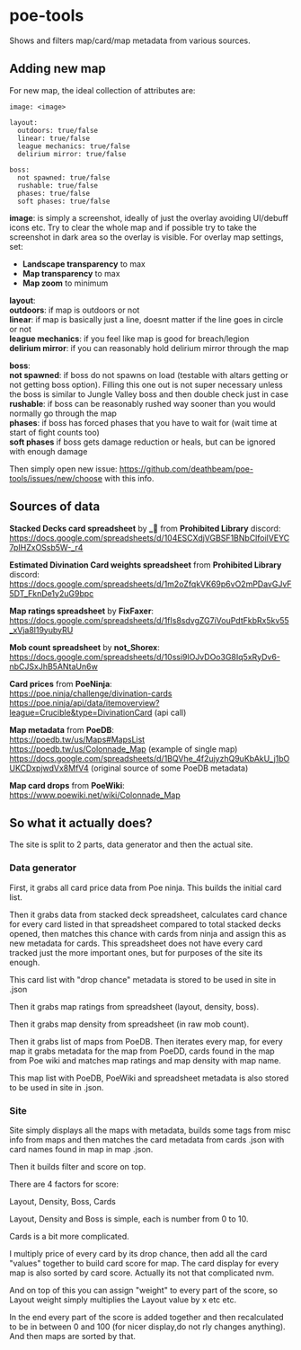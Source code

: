 # poe-tools

Shows and filters map/card/map metadata from various sources.

## Adding new map

For new map, the ideal collection of attributes are:  

```
image: <image>

layout:
  outdoors: true/false
  linear: true/false
  league mechanics: true/false
  delirium mirror: true/false

boss:
  not spawned: true/false
  rushable: true/false
  phases: true/false
  soft phases: true/false
```

**image**: is simply a screenshot, ideally of just the overlay avoiding
UI/debuff icons etc. Try to clear the whole map and if possible try to take the
screenshot in dark area so the overlay is visible. For overlay map settings,
set:  
* **Landscape transparency** to max  
* **Map transparency** to max  
* **Map zoom** to minimum  
  
**layout**:  
**outdoors**: if map is outdoors or not  
**linear**: if map is basically just a line, doesnt matter if the line goes in
circle or not  
**league mechanics**: if you feel like map is good for breach/legion  
**delirium mirror**: if you can reasonably hold delirium mirror through the map  
  
**boss**:  
**not spawned**: if boss do not spawns on load (testable with altars getting or
not getting boss option). Filling this one out is not super necessary unless the
boss is similar to Jungle Valley boss and then double check just in case  
**rushable**: if boss can be reasonably rushed way sooner than you would
normally go through the map  
**phases**: if boss has forced phases that you have to wait for (wait time at
start of fight counts too)  
**soft phases** if boss gets damage reduction or heals, but can be ignored with
enough damage  

Then simply open new issue: https://github.com/deathbeam/poe-tools/issues/new/choose with this info.

## Sources of data

**Stacked Decks card spreadsheet** by **_🐌** from **Prohibited Library** discord:  
https://docs.google.com/spreadsheets/d/104ESCXdjVGBSF1BNbClfoilVEYC7pIHZxOSsb5W-_r4

**Estimated Divination Card weights spreadsheet** from **Prohibited Library** discord:
https://docs.google.com/spreadsheets/d/1m2oZfqkVK69p6vO2mPDavGJvF5DT_FknDe1y2uG9bpc

**Map ratings spreadsheet** by **FixFaxer**:
https://docs.google.com/spreadsheets/d/1fIs8sdvgZG7iVouPdtFkbRx5kv55_xVja8l19yubyRU

**Mob count spreadsheet** by **not_Shorex**:
https://docs.google.com/spreadsheets/d/10ssi9lOJvDOo3G8Iq5xRyDv6-nbCJSxJhB5ANtaUn6w

**Card prices** from **PoeNinja**:  
https://poe.ninja/challenge/divination-cards  
https://poe.ninja/api/data/itemoverview?league=Crucible&type=DivinationCard (api call)

**Map metadata** from **PoeDB**:  
https://poedb.tw/us/Maps#MapsList  
https://poedb.tw/us/Colonnade_Map (example of single map)
https://docs.google.com/spreadsheets/d/1BQVhe_4f2ujyzhQ9uKbAkU_j1bOUKCDxpjwdVx8MfV4 (original source of some PoeDB metadata)

**Map card drops** from **PoeWiki**:  
https://www.poewiki.net/wiki/Colonnade_Map  

## So what it actually does?

The site is split to 2 parts, data generator and then the actual site.

### Data generator

First, it grabs all card price data from Poe ninja. This builds the initial card list.

Then it grabs data from stacked deck spreadsheet, calculates card chance for every card listed in that spreadsheet compared to total stacked decks opened, then matches this chance with cards from ninja and assign this as new metadata for cards. This spreadsheet does not have every card tracked just the more important ones, but for purposes of the site its enough.

This card list with "drop chance" metadata is stored to be used in site in .json

Then it grabs map ratings from spreadsheet (layout, density, boss).

Then it grabs map density from spreadsheet (in raw mob count).

Then it grabs list of maps from PoeDB. Then iterates every map, for every map it grabs metadata for the map from PoeDD, cards found in the map from Poe wiki and matches map ratings and map density with map name.

This map list with PoeDB, PoeWiki and spreadsheet metadata is also stored to be used in site in .json.

### Site

Site simply displays all the maps with metadata, builds some tags from misc info from maps and then matches the card metadata from cards .json with card names found in map in map .json.

Then it builds filter and score on top.

There are 4 factors for score:

Layout, Density, Boss, Cards

Layout, Density and Boss is simple, each is number from 0 to 10.

Cards is a bit more complicated.

I multiply price of every card by its drop chance, then add all the card "values" together to build card score for map. The card display for every map is also sorted by card score. Actually its not that complicated nvm.

And on top of this you can assign "weight" to every part of the score, so Layout weight simply multiplies the Layout value by x etc etc.

In the end every part of the score is added together and then recalculated to be in between 0 and 100 (for nicer display,do not rly changes anything). And then maps are sorted by that.
